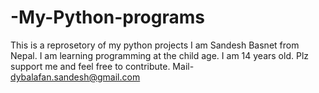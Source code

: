 # -My-Python-programs
This is a reprosetory of my python projects
I am Sandesh Basnet from Nepal. I am learning programming at the child age. I am 14 years old. Plz support me and feel free to contribute.
Mail- dybalafan.sandesh@gmail.com
